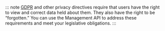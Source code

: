 ::: note
[GDPR](https://eugdpr.org/) and other privacy directives require that users have the right to view and correct data held about them. They also have the right to be “forgotten.” You can use the Management API to address these requirements and meet your legislative obligations.
:::